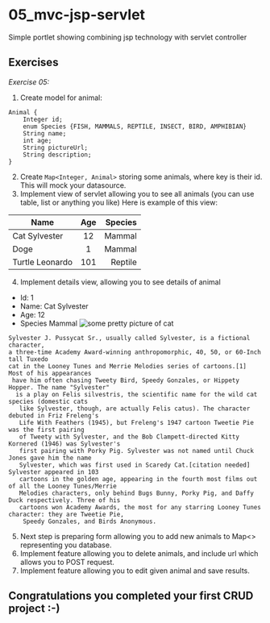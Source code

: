 # 05_mvc-jsp-servlet
Simple portlet showing combining jsp technology with servlet controller


## Exercises

*Exercise 05:*
1. Create model for animal:
```
Animal {
    Integer id;
    enum Species {FISH, MAMMALS, REPTILE, INSECT, BIRD, AMPHIBIAN}
    String name;
    int age;
    String pictureUrl;
    String description;
}
```
2. Create `Map<Integer, Animal>` storing some animals, where key is their id. This will mock your datasource.
3. Implement view of servlet allowing you to see all animals (you can use table, list or anything you like)
Here is example of this view:

| Name            | Age           |Species  |
| ----------------|:-------------:| -------:|
| Cat Sylvester   |12             | Mammal  |
| Doge            |1              | Mammal  |
| Turtle Leonardo |101            | Reptile |

4. Implement details view, allowing you to see details of animal
- Id: 1
- Name: Cat Sylvester
- Age: 12
- Species Mammal
![some pretty picture of cat](http://images5.fanpop.com/image/photos/30900000/Sylvester-the-Cat-warner-brothers-animation-30976217-250-262.jpg "some pretty picture of cat")
```
Sylvester J. Pussycat Sr., usually called Sylvester, is a fictional character,
a three-time Academy Award-winning anthropomorphic, 40, 50, or 60-Inch tall Tuxedo
cat in the Looney Tunes and Merrie Melodies series of cartoons.[1] Most of his appearances
 have him often chasing Tweety Bird, Speedy Gonzales, or Hippety Hopper. The name "Sylvester"
  is a play on Felis silvestris, the scientific name for the wild cat species (domestic cats
   like Sylvester, though, are actually Felis catus). The character debuted in Friz Freleng's
   Life With Feathers (1945), but Freleng's 1947 cartoon Tweetie Pie was the first pairing
   of Tweety with Sylvester, and the Bob Clampett-directed Kitty Kornered (1946) was Sylvester's
   first pairing with Porky Pig. Sylvester was not named until Chuck Jones gave him the name
   Sylvester, which was first used in Scaredy Cat.[citation needed] Sylvester appeared in 103
   cartoons in the golden age, appearing in the fourth most films out of all the Looney Tunes/Merrie
   Melodies characters, only behind Bugs Bunny, Porky Pig, and Daffy Duck respectively. Three of his
   cartoons won Academy Awards, the most for any starring Looney Tunes character: they are Tweetie Pie,
    Speedy Gonzales, and Birds Anonymous.
```
5. Next step is preparing form allowing you to add new animals to Map<> representing you database.
6. Implement feature allowing you to delete animals, and include url which allows you to POST request.
7. Implement feature allowing you to edit given animal and save results.
## Congratulations you completed your first CRUD project :-)